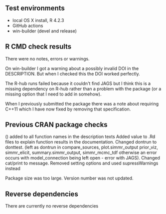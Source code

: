 ## Test environments
* local OS X install, R 4.2.3
* GitHub actions
* win-builder (devel and release)

## R CMD check results
There were no notes, errors or warnings.

On win-builder I got a warning about a possibly invalid DOI in the DESCRIPTION. But when I checked this the DOI worked perfectly. 

The R-hub runs failed because it couldn't find JAGS but I think this is a missing dependency on R-hub rather than a problem with the package (or a missing option that I need to add in somehow).

When I previously submitted the package there was a note about requiring C++11 which I have now fixed by removing that specification.

## Previous CRAN package checks
() added to all function names in the description texts
Added value to .Rd files to explain function results in the documentation.
Changed dontrun to donttest. (left as dontrun in compare_sources, 
plot.simmr_output prior_viz, simmr_elicit, summary.simmr_output, simmr_mcmc_tdf otherwise an error occurs with model_connection being 
left open - error with JAGS).
Changed cat/print to message.
Removed setting options and used supressWarnings instead

Package size was too large.
Version number was not updated.

## Reverse dependencies
There are currently no reverse dependencies